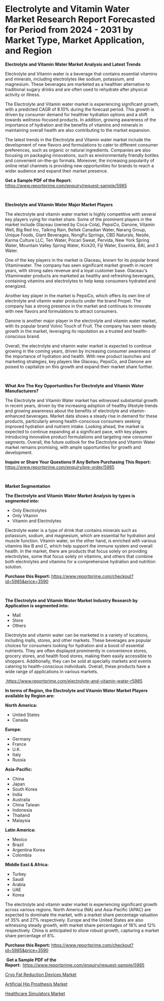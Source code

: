 <p><h1>Electrolyte and Vitamin Water Market Research Report Forecasted for Period from 2024 -  2031 by Market Type, Market Application, and Region</h1></p><p><strong>Electrolyte and Vitamin Water Market Analysis and Latest Trends</strong></p>
<p><p>Electrolyte and Vitamin water is a beverage that contains essential vitamins and minerals, including electrolytes like sodium, potassium, and magnesium. These beverages are marketed as a healthier alternative to traditional sugary drinks and are often used to rehydrate after physical activity or illness.</p><p>The Electrolyte and Vitamin water market is experiencing significant growth, with a predicted CAGR of 8.10% during the forecast period. This growth is driven by consumer demand for healthier hydration options and a shift towards wellness-focused products. In addition, growing awareness of the importance of hydration and the benefits of vitamins and minerals in maintaining overall health are also contributing to the market expansion.</p><p>The latest trends in the Electrolyte and Vitamin water market include the development of new flavors and formulations to cater to different consumer preferences, such as organic or natural ingredients. Companies are also focusing on packaging innovations, such as environmentally friendly bottles and convenient on-the-go formats. Moreover, the increasing popularity of online retail channels is providing new opportunities for brands to reach a wider audience and expand their market presence.</p></p>
<p><strong>Get a Sample PDF of the Report:&nbsp;</strong> <a href="https://www.reportprime.com/enquiry/request-sample/5985">https://www.reportprime.com/enquiry/request-sample/5985</a></p>
<p>&nbsp;</p>
<p><strong>Electrolyte and Vitamin Water Major Market Players</strong></p>
<p><p>The electrolyte and vitamin water market is highly competitive with several key players vying for market share. Some of the prominent players in the market include Glaceau (owned by Coca-Cola), PepsiCo, Danone, Vitamin Well, Big Red Inc, Talking Rain, Beltek Canadian Water, Narang Group, Unique Foods, Giant Beverages, NongFu Springs, CBD Naturals, Nestle, Karma Culture LLC, Ten Water, Pocari Sweat, Pervida, New York Spring Water, Mountain Valley Spring Water, Kick20, Fiji Water, Essentia, BAI, and 3 Water.</p><p>One of the key players in the market is Glaceau, known for its popular brand Vitaminwater. The company has seen significant market growth in recent years, with strong sales revenue and a loyal customer base. Glaceau's Vitaminwater products are marketed as healthy and refreshing beverages, containing vitamins and electrolytes to help keep consumers hydrated and energized.</p><p>Another key player in the market is PepsiCo, which offers its own line of electrolyte and vitamin water products under the brand Propel. The company has a strong presence in the market and continues to innovate with new flavors and formulations to attract consumers.</p><p>Danone is another major player in the electrolyte and vitamin water market, with its popular brand Volvic Touch of Fruit. The company has seen steady growth in the market, leveraging its reputation as a trusted and health-conscious brand.</p><p>Overall, the electrolyte and vitamin water market is expected to continue growing in the coming years, driven by increasing consumer awareness of the importance of hydration and health. With new product launches and marketing strategies, key players like Glaceau, PepsiCo, and Danone are poised to capitalize on this growth and expand their market share further.</p></p>
<p>&nbsp;</p>
<p><strong>What Are The Key Opportunities For Electrolyte and Vitamin Water Manufacturers?</strong></p>
<p><p>The Electrolyte and Vitamin Water market has witnessed substantial growth in recent years, driven by the increasing adoption of healthy lifestyle trends and growing awareness about the benefits of electrolyte and vitamin-enhanced beverages. Market data shows a steady rise in demand for these products, particularly among health-conscious consumers seeking improved hydration and nutrient intake. Looking ahead, the market is expected to continue expanding at a significant pace, with key players introducing innovative product formulations and targeting new consumer segments. Overall, the future outlook for the Electrolyte and Vitamin Water market remains promising, with ample opportunities for growth and development.</p></p>
<p><strong>Inquire or Share Your Questions If Any Before Purchasing This Report:</strong> <a href="https://www.reportprime.com/enquiry/pre-order/5985">https://www.reportprime.com/enquiry/pre-order/5985</a></p>
<p>&nbsp;</p>
<p><strong>Market Segmentation</strong></p>
<p><strong>The Electrolyte and Vitamin Water Market Analysis by types is segmented into:</strong></p>
<p><ul><li>Only Electrolytes</li><li>Only Vitamin</li><li>Vitamin and Electrolytes</li></ul></p>
<p><p>Electrolyte water is a type of drink that contains minerals such as potassium, sodium, and magnesium, which are essential for hydration and muscle function. Vitamin water, on the other hand, is enriched with various vitamins like B and C, which help support the immune system and overall health. In the market, there are products that focus solely on providing electrolytes, some that focus solely on vitamins, and others that combine both electrolytes and vitamins for a comprehensive hydration and nutrition solution.</p></p>
<p><strong>Purchase this Report:&nbsp;</strong><a href="https://www.reportprime.com/checkout?id=5985&price=3590">https://www.reportprime.com/checkout?id=5985&price=3590</a></p>
<p>&nbsp;</p>
<p><strong>The Electrolyte and Vitamin Water Market Industry Research by Application is segmented into:</strong></p>
<p><ul><li>Mall</li><li>Store</li><li>Others</li></ul></p>
<p><p>Electrolyte and vitamin water can be marketed in a variety of locations, including malls, stores, and other markets. These beverages are popular choices for consumers looking for hydration and a boost of essential nutrients. They are often displayed prominently in convenience stores, grocery stores, and health food stores, making them easily accessible to shoppers. Additionally, they can be sold at specialty markets and events catering to health-conscious individuals. Overall, these products have a wide range of applications in various markets.</p></p>
<p><a href="https://www.reportprime.com/electrolyte-and-vitamin-water-r5985">&nbsp;https://www.reportprime.com/electrolyte-and-vitamin-water-r5985</a></p>
<p><strong>In terms of Region, the Electrolyte and Vitamin Water Market Players available by Region are:</strong></p>
<p>
    <p> <strong> North America: </strong>
        <ul>
            <li>United States</li>
            <li>Canada</li>
        </ul>
        </p> 
    <p> <strong> Europe: </strong>
        <ul>
            <li>Germany</li>
            <li>France</li>
            <li>U.K.</li>
            <li>Italy</li>
            <li>Russia</li>
        </ul>
        </p> 
    <p> <strong> Asia-Pacific: </strong>
        <ul>
            <li>China</li>
            <li>Japan</li>
            <li>South Korea</li>
            <li>India</li>
            <li>Australia</li>
            <li>China Taiwan</li>
            <li>Indonesia</li>
            <li>Thailand</li>
            <li>Malaysia</li>
        </ul>
        </p> 
    <p> <strong> Latin America: </strong>
        <ul>
            <li>Mexico</li>
            <li>Brazil</li>
            <li>Argentina Korea</li>
            <li>Colombia</li>
        </ul>
        </p> 
    <p> <strong> Middle East & Africa: </strong>
        <ul>
            <li>Turkey</li>
            <li>Saudi</li>
            <li>Arabia</li>
            <li>UAE</li>
            <li>Korea</li>
        </ul>
    </p>
    </p>
<p><p>The electrolyte and vitamin water market is experiencing significant growth across various regions. North America (NA) and Asia-Pacific (APAC) are expected to dominate the market, with a market share percentage valuation of 35% and 27% respectively. Europe and the United States are also witnessing steady growth, with market share percentages of 18% and 12% respectively. China is anticipated to show robust growth, capturing a market share percentage of 8%.</p></p>
<p><strong>Purchase this Report: </strong><a href="https://www.reportprime.com/checkout?id=5985&price=3590">https://www.reportprime.com/checkout?id=5985&price=3590</a></p>
<p>&nbsp;<strong>Get a Sample PDF of the Report:&nbsp;&nbsp;</strong><a href="https://www.reportprime.com/enquiry/request-sample/5985">https://www.reportprime.com/enquiry/request-sample/5985</a></p>
<p><strong></strong></p>
<p><p><a href="https://issuu.com/reportprime-2/docs/cryo-fat-reduction-devices-market-size-2030.pptx">Cryo Fat Reduction Devices Market</a></p><p><a href="https://issuu.com/reportprime-2/docs/artificial-hip-prosthesis-market-size-2030.pptx">Artificial Hip Prosthesis Market</a></p><p><a href="https://issuu.com/reportprime-2/docs/healthcare-simulators-market-size-2030.pptx">Healthcare Simulators Market</a></p></p>